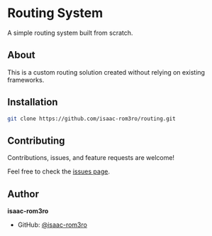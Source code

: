 # Routing System

A simple routing system built from scratch.

## About

This is a custom routing solution created without relying on existing frameworks. 

## Installation

```bash
git clone https://github.com/isaac-rom3ro/routing.git
```

## Contributing

Contributions, issues, and feature requests are welcome!

Feel free to check the [issues page](https://github.com/isaac-rom3ro/routing/issues).

## Author

**isaac-rom3ro**

- GitHub: [@isaac-rom3ro](https://github.com/isaac-rom3ro)